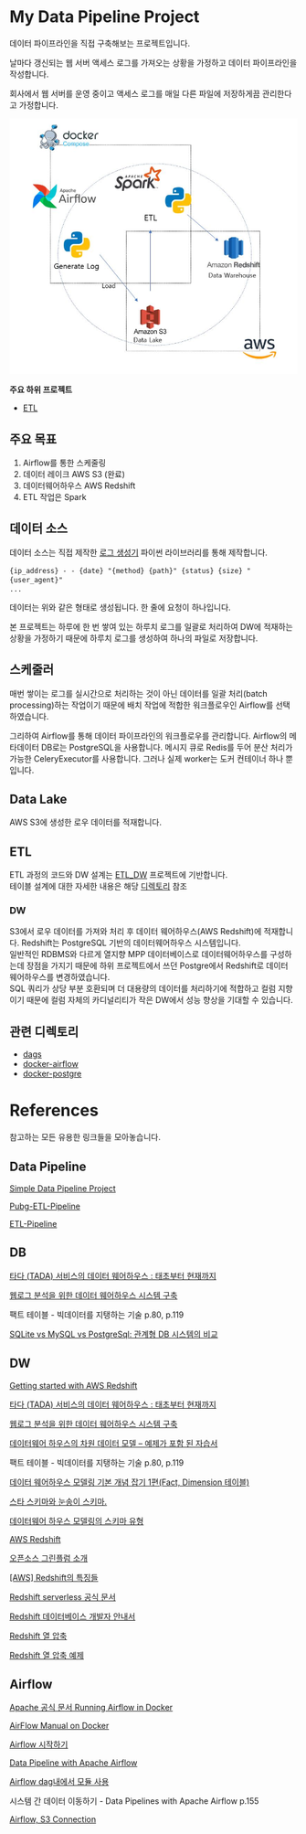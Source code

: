 # My Data Pipeline Project
데이터 파이프라인을 직접 구축해보는 프로젝트입니다.

날마다 갱신되는 웹 서버 액세스 로그를 가져오는 상황을 가정하고 데이터 파이프라인을 작성합니다.

회사에서 웹 서버를 운영 중이고 액세스 로그를 매일 다른 파일에 저장하게끔 관리한다고 가정합니다. 

![Data Pipeline](attached/datapipeline.JPG)

**주요 하위 프로젝트**
- [ETL](https://github.com/yangju0411/etl_dw)

## 주요 목표
1. Airflow를 통한 스케줄링
2. 데이터 레이크 AWS S3 (완료)
3. 데이터웨어하우스 AWS Redshift
4. ETL 작업은 Spark

## 데이터 소스
데이터 소스는 직접 제작한 [로그 생성기](https://github.com/yangju0411/log_generator) 파이썬 라이브러리를 통해 제작합니다.

```
{ip_address} - - {date} "{method} {path}" {status} {size} "{user_agent}"
...
```
데이터는 위와 같은 형태로 생성됩니다. 한 줄에 요청이 하나입니다.

본 프로젝트는 하루에 한 번 쌓여 있는 하루치 로그를 일괄로 처리하여 DW에 적재하는 상황을 가정하기 때문에 하루치 로그를 생성하여 하나의 파일로 저장합니다.

## 스케줄러
매번 쌓이는 로그를 실시간으로 처리하는 것이 아닌 데이터를 일괄 처리(batch processing)하는 작업이기 때문에 배치 작업에 적합한 워크플로우인 Airflow를 선택하였습니다. 

그리하여 Airflow를 통해 데이터 파이프라인의 워크플로우를 관리합니다. Airflow의 메타데이터 DB로는 PostgreSQL을 사용합니다. 메시지 큐로 Redis를 두어 분산 처리가 가능한 CeleryExecutor를 사용합니다. 그러나 실제 worker는 도커 컨테이너 하나 뿐입니다.


## Data Lake
AWS S3에 생성한 로우 데이터를 적재합니다. 

## ETL
ETL 과정의 코드와 DW 설계는 [ETL_DW](https://github.com/yangju0411/etl_dw) 프로젝트에 기반합니다. <br>
테이블 설계에 대한 자세한 내용은 해당 [디렉토리](query/) 참조

### DW
S3에서 로우 데이터를 가져와 처리 후 데이터 웨어하우스(AWS Redshift)에 적재합니다. 
Redshift는 PostgreSQL 기반의 데이터웨어하우스 시스템입니다.<br>
일반적인 RDBMS와 다르게 열지향 MPP 데이터베이스로 데이터웨어하우스를 구성하는데 장점을 가지기 때문에 하위 프로젝트에서 쓰던 Postgre에서 Redshift로 데이터 웨어하우스를 변경하였습니다.<br>
SQL 쿼리가 상당 부분 호환되며 더 대용량의 데이터를 처리하기에 적합하고 컬럼 지향이기 때문에 컬럼 자체의 카디널리티가 작은 DW에서 성능 향상을 기대할 수 있습니다.


## 관련 디렉토리
- [dags](/docker_airflow/dags/)
- [docker-airflow](/docker_airflow/)
- [docker-postgre](/docker_postgre/)

# References
참고하는 모든 유용한 링크들을 모아놓습니다.

## Data Pipeline
[Simple Data Pipeline Project](https://github.com/yansfil/grab-data-world)

[Pubg-ETL-Pipeline](https://github.com/danielgyu/Pubg-ETL-Pipeline)

[ETL-Pipeline](https://github.com/renatootescu/ETL-pipeline)

## DB
[타다 (TADA) 서비스의 데이터 웨어하우스 : 태초부터 현재까지](https://speakerdeck.com/vcnc/tada-tada-seobiseuyi-deiteo-weeohauseu-taecobuteo-hyeonjaeggaji?slide=29)

[웹로그 분석을 위한 데이터 웨어하우스 시스템 구축](http://koreascience.kr/article/CFKO201035751420664.page?&lang=ko)

팩트 테이블 - 빅데이터를 지탱하는 기술 p.80, p.119

[SQLite vs MySQL vs PostgreSql: 관계형 DB 시스템의 비교](https://smoh.tistory.com/370)

## DW
[Getting started with AWS Redshift](https://docs.aws.amazon.com/redshift/latest/gsg/getting-started.html)

[타다 (TADA) 서비스의 데이터 웨어하우스 : 태초부터 현재까지](https://speakerdeck.com/vcnc/tada-tada-seobiseuyi-deiteo-weeohauseu-taecobuteo-hyeonjaeggaji?slide=29)

[웹로그 분석을 위한 데이터 웨어하우스 시스템 구축](http://koreascience.kr/article/CFKO201035751420664.page?&lang=ko)

[데이터웨어 하우스의 차원 데이터 모델 – 예제가 포함 된 자습서](https://ko.myservername.com/dimensional-data-model-data-warehouse-tutorial-with-examples)

팩트 테이블 - 빅데이터를 지탱하는 기술 p.80, p.119

[데이터 웨어하우스 모델링 기본 개념 잡기 1편(Fact, Dimension 테이블)](https://datalibrary.tistory.com/43)

[스타 스키마와 눈송이 스키마.](https://snowturtle93.github.io/posts/%EC%8A%A4%ED%83%80-%EC%8A%A4%ED%82%A4%EB%A7%88%EC%99%80-%EB%88%88%EC%86%A1%EC%9D%B4-%EC%8A%A4%ED%82%A4%EB%A7%88/)

[데이터웨어 하우스 모델링의 스키마 유형](https://ko.myservername.com/schema-types-data-warehouse-modeling-star-snowflake-schema)

[AWS Redshift](https://mktg-apac.s3-ap-southeast-1.amazonaws.com/AWS+Summit+Online+Korea/Track5_Session5_Data+Lake+%ED%99%98%EA%B2%BD%EC%97%90%EC%84%9C+Amazon+Redshift+Spectrum%EC%9D%84+%EC%9D%B4%EC%9A%A9%ED%95%9C+%EB%8C%80%EB%9F%89+%EB%8D%B0%EC%9D%B4%ED%84%B0+%ED%99%9C%EC%9A%A9+-+%EC%8A%A4%EB%A7%88%ED%8A%B8%ED%8C%A9%ED%86%A0%EB%A6%AC+%EC%9B%A8%EC%96%B4%ED%95%98%EC%9A%B0%EC%8A%A4+%EA%B5%AC%EC%B6%95+%EC%82%AC%EB%A1%80+%EC%86%8C%EA%B0%9C.pdf)

[오픈소스 그린플럼 소개](http://www.itdaily.kr/news/articleView.html?idxno=89798)

[[AWS] Redshift의 특징들](https://jaemunbro.medium.com/aws-redshift-%EA%B8%B0%EC%B4%88%EC%A7%80%EC%8B%9D-987aedcb2830)

[Redshift serverless 공식 문서](https://docs.aws.amazon.com/redshift/latest/mgmt/serverless-connecting.html)

[Redshift 데이터베이스 개발자 안내서](https://docs.aws.amazon.com/ko_kr/redshift/latest/dg/r_CREATE_TABLE_NEW.html)

[Redshift 열 압축](https://tkwon.tistory.com/2?category=1012291)

[Redshift 열 압축 예제](https://docs.aws.amazon.com/ko_kr/redshift/latest/dg/Examples__compression_encodings_in_CREATE_TABLE_statements.html)
## Airflow
[Apache 공식 문서 Running Airflow in Docker](https://airflow.apache.org/docs/apache-airflow/stable/start/docker.html)

[AirFlow Manual on Docker](https://dorumugs.tistory.com/entry/AirFlow-Manual-on-Docker-stage-install)

[Airflow 시작하기](https://lsjsj92.tistory.com/631)

[Data Pipeline with Apache Airflow](https://github.com/K9Ns/data-pipelines-with-apache-airflow)

[Airflow dag내에서 모듈 사용](https://myohyun.tistory.com/318)

시스템 간 데이터 이동하기 - Data Pipelines with Apache Airflow p.155

[Airflow, S3 Connection](https://hevodata.com/learn/airflow-s3-connection/)